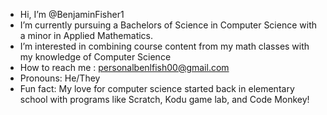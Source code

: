 - Hi, I’m @BenjaminFisher1
-  I’m currently pursuing a Bachelors of Science in Computer Science with a minor in Applied Mathematics.
-  I’m interested in combining course content from my math classes with my knowledge of Computer Science
-  How to reach me : personalbenlfish00@gmail.com
-  Pronouns: He/They
-  Fun fact: My love for computer science started back in elementary school with programs like Scratch, Kodu game lab, and Code Monkey!

<!---
BenjaminFisher1/BenjaminFisher1 is a ✨ special ✨ repository because its `README.md` (this file) appears on your GitHub profile.
You can click the Preview link to take a look at your changes.
--->
